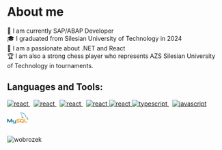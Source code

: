 # About me

<!--
**wobrozek/wobrozek** is a ✨ _special_ ✨ repository because its `README.md` (this file) appears on your GitHub profile.

Here are some ideas to get you started:

- 🤔 I’m looking for help with ...
- 💬 Ask me about ...
- 📫 How to reach me: ...
- 😄 Pronouns: ...
- ⚡ Fun fact: ...
-->
💼 I am currently SAP/ABAP Developer </br>
🎓 I graduated from Silesian University of Technology in 2024 </br>
🤔 I am a passionate about .NET and React </br>
🏆 I am also a strong chess player who represents AZS Silesian University of Technology in tournaments.

## Languages and Tools:


<p align="left">
<!--
SAP
-->
  <a href="https://www.sap.com/poland/products/erp/what-is-sap-erp.html" target="_blank" rel="noreferrer"> 
    <img src="https://upload.wikimedia.org/wikipedia/commons/thumb/5/59/SAP_2011_logo.svg/2560px-SAP_2011_logo.svg.png" alt="react" width="95" height="45"/> 
  </a>
  &nbsp;
<!--
.net
-->
  <a href="https://learn.microsoft.com/pl-pl/dotnet/" target="_blank" rel="noreferrer"> 
    <img src="https://upload.wikimedia.org/wikipedia/commons/thumb/7/7d/Microsoft_.NET_logo.svg/800px-Microsoft_.NET_logo.svg.png" alt="react" width="50" height="45"/> 
  </a>
  &nbsp;
<!--
c#
-->
<a href="https://learn.microsoft.com/pl-pl/dotnet/" target="_blank" rel="noreferrer"> 
  <img src="https://seeklogo.com/images/C/csharp-logo-58C6C6F67A-seeklogo.com.png" alt="react" width="40" height="45"/> 
</a>&nbsp;
  <!--
react
-->
<a href="https://reactjs.org/docs/getting-started.html" target="_blank" rel="noreferrer"> 
  <img src="https://upload.wikimedia.org/wikipedia/commons/thumb/a/a7/React-icon.svg/2300px-React-icon.svg.png" alt="react" width="50" height="45"/> 
</a>
<!--
redux
-->
<a href="https://redux-toolkit.js.org/" target="_blank" rel="noreferrer">
  <img src="https://upload.wikimedia.org/wikipedia/commons/4/49/Redux.png" alt="react" width="60" height="50"/> 
</a>
<!--
type script
-->
<a href="https://www.typescriptlang.org/docs/" target="_blank" rel="noreferrer" margin-right:10px> 
  <img src="https://titrias.com/files/2022/04/typescript.png" alt="typescript" width="50" height="50" />
</a>
  &nbsp;
<!--
docker
-->
<a href="https://docs.docker.com/" target="_blank" rel="noreferrer"> 
  <img src="https://cdn-icons-png.flaticon.com/512/5969/5969059.png" alt="javascript" width="50" height="50"/> 
</a>
<!--
MySql
-->
<a href="https://www.mysql.com/" target="_blank" rel="noreferrer">
  <img src="https://raw.githubusercontent.com/devicons/devicon/master/icons/mysql/mysql-original-wordmark.svg" alt="mysql" width="50" height="50"/> 
</a>
</p>
  
<p><img align="left" src="https://github-readme-stats.vercel.app/api/top-langs?username=wobrozek&show_icons=true&locale=en&layout=compact&theme=dark" alt="wobrozek" /></p>
